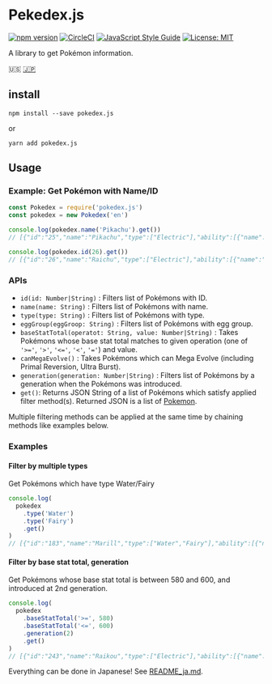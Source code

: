 # Pekedex.js

[![npm version](https://badge.fury.io/js/pokedex.js.svg)](https://badge.fury.io/js/pokedex.js)
[![CircleCI](https://circleci.com/gh/ytakahashi/pokedex.js.svg?style=shield&circle-token=7cf6f0c8b57b6a06542156647c3e2b9af3cae77e)](https://circleci.com/gh/ytakahashi/pokedex.js)
[![JavaScript Style Guide](https://img.shields.io/badge/code_style-standard-brightgreen.svg)](https://standardjs.com)
[![License: MIT](https://img.shields.io/badge/License-MIT-yellow.svg)](https://opensource.org/licenses/MIT)

A library to get Pokémon information.

:us: [:jp:](./README_ja.md)

## install

```shell
npm install --save pokedex.js
```

or

```shell
yarn add pokedex.js
```

## Usage

### Example: Get Pokémon with Name/ID

```node.js
const Pokedex = require('pokedex.js')
const pokedex = new Pokedex('en')

console.log(pokedex.name('Pikachu').get())
// [{"id":"25","name":"Pikachu","type":["Electric"],"ability":[{"name":"Static","hidden":false},{"name":"Lightning Rod","hidden":true}],"eggGroup":["Field","Fairy"],"baseStats":{"H":"35","A":"55","B":"40","C":"50","D":"50","S":"90"},"generation":1}]

console.log(pokedex.id(26).get())
// [{"id":"26","name":"Raichu","type":["Electric"],"ability":[{"name":"Static","hidden":false},{"name":"Lightning Rod","hidden":true}],"eggGroup":["Field","Fairy"],"baseStats":{"H":"60","A":"90","B":"55","C":"90","D":"80","S":"110"},"generation":1},{"id":"26","formName":"Alola Form","name":"Raichu","type":["Electric","Psychic"],"ability":[{"name":"Surge Surfer","hidden":false}],"eggGroup":["Field","Fairy"],"baseStats":{"H":"60","A":"85","B":"50","C":"95","D":"85","S":"110"},"generation":7}]

```

### APIs

- `id(id: Number|String)` : Filters list of Pokémons with ID.
- `name(name: String)` : Filters list of Pokémons with name.
- `type(type: String)` : Filters list of Pokémons with type.
- `eggGroup(eggGroop: String)` : Filters list of Pokémons with egg group.
- `baseStatTotal(operatot: String, value: Number|String)` : Takes Pokémons whose base stat total matches to given operation (one of `'>='`, `'>'`, `'<='`, `'<'`, `'='`) and value.
- `canMegaEvolve()` : Takes Pokémons which can Mega Evolve (including Primal Reversion, Ultra Burst).
- `generation(generation: Number|String)` : Filters list of Pokémons by a generation when the Pokémons was introduced.
- `get()`: Returns JSON String of a list of Pokémons which satisfy applied filter method(s). Returned JSON is a list of [Pokemon](./src/resources/schema.json).

Multiple filtering methods can be applied at the same time by chaining methods like examples below.  

### Examples

#### Filter by multiple types

Get Pokémons which have type Water/Fairy

```node.js
console.log(
  pokedex
    .type('Water')
    .type('Fairy')
    .get()
)
// [{"id":"183","name":"Marill","type":["Water","Fairy"],"ability":[{"name":"Thick Fat","hidden":false},{"name":"Huge Power","hidden":false},{"name":"Sap Sipper","hidden":true}],"eggGroup":["Water1","Fairy"],"baseStats":{"H":"70","A":"20","B":"50","C":"20","D":"50","S":"40"},"generation":2},{"id":"184","name":"Azumarill","type":["Water","Fairy"],"ability":[{"name":"Thick Fat","hidden":false},{"name":"Huge Power","hidden":false},{"name":"Sap Sipper","hidden":true}],"eggGroup":["Water1","Fairy"],"baseStats":{"H":"100","A":"50","B":"80","C":"60","D":"80","S":"50"},"generation":2},{"id":"730","name":"Primarina","type":["Water","Fairy"],"ability":[{"name":"Torrent","hidden":false},{"name":"Liquid Voice","hidden":true}],"eggGroup":["Water1","Field"],"baseStats":{"H":"80","A":"74","B":"74","C":"126","D":"116","S":"60"},"generation":7},{"id":"788","name":"Tapu Fini","type":["Water","Fairy"],"ability":[{"name":"Misty Surge","hidden":false},{"name":"Telepathy","hidden":true}],"eggGroup":["Undiscovered"],"baseStats":{"H":"70","A":"75","B":"115","C":"95","D":"130","S":"85"},"generation":7}]
```

#### Filter by base stat total, generation

Get Pokémons whose base stat total is between 580 and 600, and introduced at 2nd generation.

```node.js
console.log(
  pokedex
    .baseStatTotal('>=', 580)
    .baseStatTotal('<=', 600)
    .generation(2)
    .get()
)
// [{"id":"243","name":"Raikou","type":["Electric"],"ability":[{"name":"Pressure","hidden":false},{"name":"Inner Focus","hidden":true}],"eggGroup":["Undiscovered"],"baseStats":{"H":"90","A":"85","B":"75","C":"115","D":"100","S":"115"},"generation":2},{"id":"244","name":"Entei","type":["Fire"],"ability":[{"name":"Pressure","hidden":false},{"name":"Inner Focus","hidden":true}],"eggGroup":["Undiscovered"],"baseStats":{"H":"115","A":"115","B":"85","C":"90","D":"75","S":"100"},"generation":2},{"id":"245","name":"Suicine","type":["Water"],"ability":[{"name":"Pressure","hidden":false},{"name":"Inner Focus","hidden":true}],"eggGroup":["Undiscovered"],"baseStats":{"H":"100","A":"75","B":"115","C":"90","D":"115","S":"85"},"generation":2},{"id":"248","name":"Tyranitar","type":["Rock","Dark"],"ability":[{"name":"Sand Stream","hidden":false},{"name":"Unnerve","hidden":true}],"eggGroup":["Monster"],"baseStats":{"H":"100","A":"134","B":"110","C":"95","D":"100","S":"61"},"megaEvolution":[{"name":"Mega Tyranitar","type":["Rock","Dark"],"ability":[{"name":"Sand Stream","hidden":false}],"baseStats":{"H":"100","A":"164","B":"150","C":"95","D":"120","S":"71"}}],"generation":2},{"id":"251","name":"Celebi","type":["Psychic","Grass"],"ability":[{"name":"Natural Cure","hidden":false}],"eggGroup":["Undiscovered"],"baseStats":{"H":"100","A":"100","B":"100","C":"100","D":"100","S":"100"},"generation":2}]
```

Everything can be done in Japanese! See [README_ja.md](./README_ja.md).
